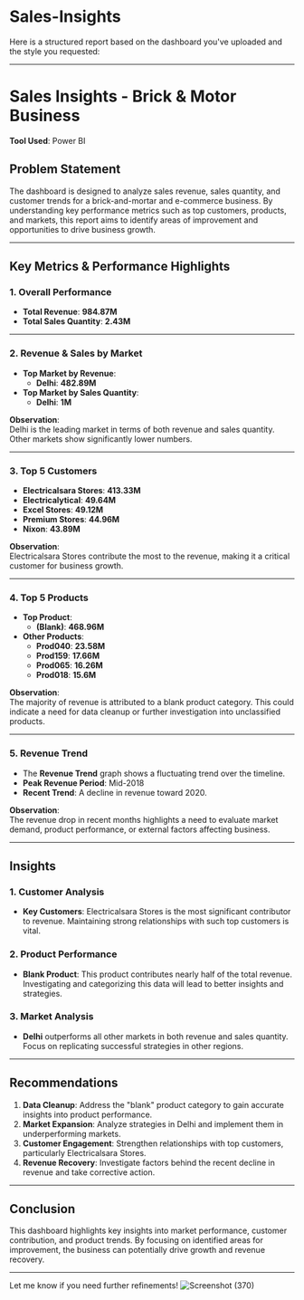 # Sales-Insights
Here is a structured report based on the dashboard you've uploaded and the style you requested:

---

# **Sales Insights - Brick & Motor Business**  
**Tool Used**: Power BI  

## **Problem Statement**  
The dashboard is designed to analyze sales revenue, sales quantity, and customer trends for a brick-and-mortar and e-commerce business. By understanding key performance metrics such as top customers, products, and markets, this report aims to identify areas of improvement and opportunities to drive business growth.  

---

## **Key Metrics & Performance Highlights**  

### **1. Overall Performance**  
- **Total Revenue**: **984.87M**  
- **Total Sales Quantity**: **2.43M**  

---

### **2. Revenue & Sales by Market**  
- **Top Market by Revenue**:  
  - **Delhi**: **482.89M**  
- **Top Market by Sales Quantity**:  
  - **Delhi**: **1M**  

**Observation**:  
Delhi is the leading market in terms of both revenue and sales quantity. Other markets show significantly lower numbers.  

---

### **3. Top 5 Customers**  
- **Electricalsara Stores**: **413.33M**  
- **Electricalytical**: **49.64M**  
- **Excel Stores**: **49.12M**  
- **Premium Stores**: **44.96M**  
- **Nixon**: **43.89M**  

**Observation**:  
Electricalsara Stores contribute the most to the revenue, making it a critical customer for business growth.

---

### **4. Top 5 Products**  
- **Top Product**:  
  - **(Blank)**: **468.96M**  
- **Other Products**:  
  - **Prod040**: **23.58M**  
  - **Prod159**: **17.66M**  
  - **Prod065**: **16.26M**  
  - **Prod018**: **15.6M**  

**Observation**:  
The majority of revenue is attributed to a blank product category. This could indicate a need for data cleanup or further investigation into unclassified products.

---

### **5. Revenue Trend**  
- The **Revenue Trend** graph shows a fluctuating trend over the timeline.  
- **Peak Revenue Period**: Mid-2018  
- **Recent Trend**: A decline in revenue toward 2020.  

**Observation**:  
The revenue drop in recent months highlights a need to evaluate market demand, product performance, or external factors affecting business.  

---

## **Insights**  

### **1. Customer Analysis**  
- **Key Customers**: Electricalsara Stores is the most significant contributor to revenue. Maintaining strong relationships with such top customers is vital.  

### **2. Product Performance**  
- **Blank Product**: This product contributes nearly half of the total revenue. Investigating and categorizing this data will lead to better insights and strategies.  

### **3. Market Analysis**  
- **Delhi** outperforms all other markets in both revenue and sales quantity. Focus on replicating successful strategies in other regions.  

---

## **Recommendations**  
1. **Data Cleanup**: Address the "blank" product category to gain accurate insights into product performance.  
2. **Market Expansion**: Analyze strategies in Delhi and implement them in underperforming markets.  
3. **Customer Engagement**: Strengthen relationships with top customers, particularly Electricalsara Stores.  
4. **Revenue Recovery**: Investigate factors behind the recent decline in revenue and take corrective action.  

---

## **Conclusion**  
This dashboard highlights key insights into market performance, customer contribution, and product trends. By focusing on identified areas for improvement, the business can potentially drive growth and revenue recovery.  

--- 

Let me know if you need further refinements!
![Screenshot (370)](https://github.com/user-attachments/assets/e115e2ad-fd03-45e7-b04c-e16fbe698825)
